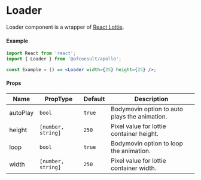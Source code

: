 # Loader

Loader component is a wrapper of [React Lottie](https://www.npmjs.com/package/react-lottie).

#### Example

```jsx
import React from 'react';
import { Loader } from '@afconsult/apollo';

const Example = () => <Loader width={25} height={25} />;
```

#### Props

| Name     | PropType           | Default | Description                                   |
| -------- | ------------------ | ------- | --------------------------------------------- |
| autoPlay | `bool`             | `true`  | Bodymovin option to auto plays the animation. |
| height   | `[number, string]` | `250`   | Pixel value for lottie container height.      |
| loop     | `bool`             | `true`  | Bodymovin option to loop the animation.       |
| width    | `[number, string]` | `250`   | Pixel value for lottie container width.       |
